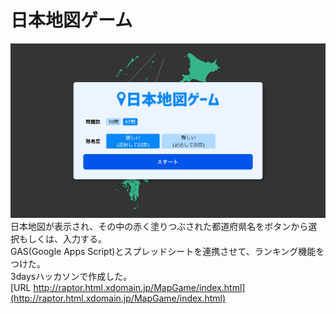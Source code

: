 # 日本地図ゲーム
![Screenshot](https://raw.githubusercontent.com/Raptor-zip/MapGame/main/images/readme.jpg)
日本地図が表示され、その中の赤く塗りつぶされた都道府県名をボタンから選択もしくは、入力する。  
GAS(Google Apps Script)とスプレッドシートを連携させて、ランキング機能をつけた。  
3daysハッカソンで作成した。  
[URL http://raptor.html.xdomain.jp/MapGame/index.html](http://raptor.html.xdomain.jp/MapGame/index.html)
